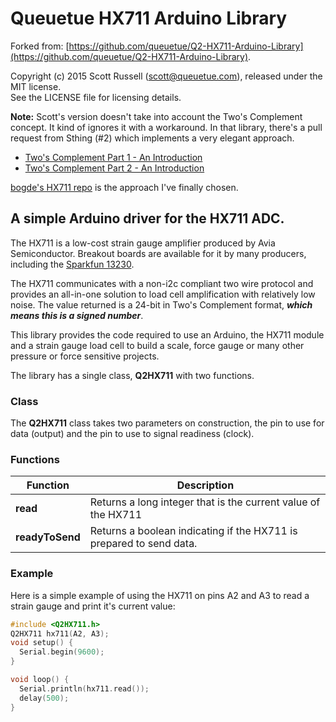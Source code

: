 # Queuetue HX711 Arduino Library

Forked from: [https://github.com/queuetue/Q2-HX711-Arduino-Library](https://github.com/queuetue/Q2-HX711-Arduino-Library).

Copyright (c) 2015 Scott Russell (scott@queuetue.com), released under the MIT license.  
See the LICENSE file for licensing details.

**Note:** Scott's version doesn't take into account the Two's Complement concept. It kind of ignores it with a workaround. In that library, there's a pull request from Sthing (#2) which implements a very elegant approach.

- [Two's Complement Part 1 - An Introduction](https://www.youtube.com/watch?v=9W67I2zzAfo)
- [Two's Complement Part 2 - An Introduction](https://www.youtube.com/watch?v=Hof95YlLQk0)

[bogde's HX711 repo](https://github.com/bogde/HX711/blob/master/HX711.cpp) is the approach I've finally chosen.

## A simple Arduino driver for the HX711 ADC.

The HX711 is a low-cost strain gauge amplifier produced by Avia Semiconductor.  Breakout boards are available for it by many producers, including the [Sparkfun 13230](https://www.sparkfun.com/products/13230).

The HX711 communicates with a non-i2c compliant two wire protocol and provides an all-in-one solution to load cell amplification with relatively low noise. The value returned is a 24-bit in Two's Complement format, **_which means this is a signed number_**.

This library provides the code required to use an Arduino, the HX711 module and a strain gauge load cell to build a scale, force gauge or many other pressure or force sensitive projects.

The library has a single class, **Q2HX711** with two functions.  

### Class
The **Q2HX711** class takes two parameters on construction, the pin to use for data (output) and the pin to use to signal readiness (clock).

### Functions

Function  | Description
------------- | -------------
**read**  | Returns a long integer that is the current value of the HX711
**readyToSend**  | Returns a boolean indicating if the HX711 is prepared to send data.

### Example

Here is a simple example of using the HX711 on pins A2 and A3 to read a strain gauge and print it's current value:

```c++
#include <Q2HX711.h>
Q2HX711 hx711(A2, A3);
void setup() {
  Serial.begin(9600);
}

void loop() {
  Serial.println(hx711.read());
  delay(500);
}
```
